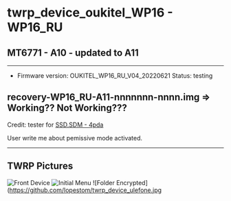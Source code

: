 # twrp_device_oukitel_WP16 - WP16_RU
## MT6771 - A10 - updated to A11
---------------
- Firmware version: OUKITEL_WP16_RU_V04_20220621
Status: testing

recovery-WP16_RU-A11-nnnnnnn-nnnn.img => Working?? Not Working???
------------------------------------

Credit: tester for [SSD.SDM - 4pda](https://4pda.to/forum/index.php?showuser=10823078)

User write me about pemissive mode activated.

--------------------------------
TWRP Pictures
-------------
![Front Device](https://cdn-files.kimovil.com/phone_front/0006/93/thumb_592509_phone_front_big.jpg)
![Initial Menu](https://github.com/lopestom/twrp_device_ulefone.jpg)
![Folder Encrypted](https://github.com/lopestom/twrp_device_ulefone.jpg


